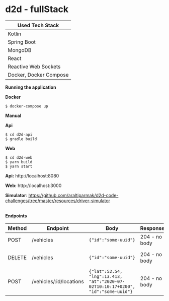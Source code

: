 # d2d - fullStack

|Used Tech Stack|
|------|
| Kotlin      | 
| Spring Boot |
| MongoDB     |
| React       |
| Reactive Web Sockets  |
| Docker, Docker Compose|

**Running the application**<br/>

**Docker**
```
$ docker-compose up  
```

**Manual** 

**Api**
```
$ cd d2d-api
$ gradle build
```


**Web**
```
$ cd d2d-web
$ yarn build
$ yarn start
```

**Api:** http://localhost:8080 

**Web:** http://localhost:3000

**Simulator**: https://github.com/araltiparmak/d2d-code-challenges/tree/master/resources/driver-simulator
<br/>
<br/>

**Endpoints**

| Method | Endpoint | Body | Response | Description |
| -----------| --------------|----|----|------------ |
| POST | /vehicles	| ```{"id":"some-uuid"}``` |  204 - no body  | Vehicle Registration |
| DELETE | /vehicles	|```{"id":"some-uuid"}``` |  204 - no body  | Vehicle De-Registration |
| POST | /vehicles/:id/locations	|```{"lat":52.54, "lng":13.413, "at":"2020-07-02T10:10:17+0200", "id":"some-uuid"}```| 204 - no body  |  Vehicle Location Update |

